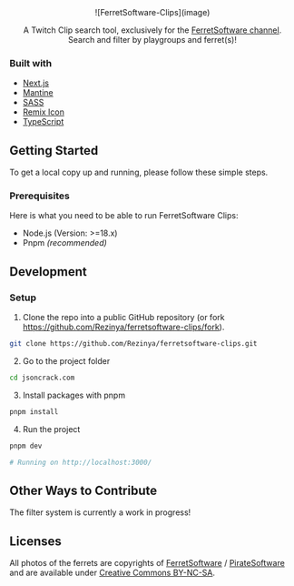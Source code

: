 <div align="center">
![FerretSoftware-Clips](image)

A Twitch Clip search tool, exclusively for the [FerretSoftware channel](https://www.twitch.tv/ferretsoftware). Search and filter by playgroups and ferret(s)!
</div>

### Built with

- [Next.js](https://nextjs.org/)
- [Mantine](https://mantine.dev/)
- [SASS](https://sass-lang.com/)
- [Remix Icon](https://remixicon.com/)
- [TypeScript](https://www.typescriptlang.org/)

## Getting Started

To get a local copy up and running, please follow these simple steps.

### Prerequisites

Here is what you need to be able to run FerretSoftware Clips:

- Node.js (Version: >=18.x)
- Pnpm *(recommended)*

## Development

### Setup

1. Clone the repo into a public GitHub repository (or fork https://github.com/Rezinya/ferretsoftware-clips/fork).

  ```sh
  git clone https://github.com/Rezinya/ferretsoftware-clips.git
  ```

2. Go to the project folder

  ```sh
  cd jsoncrack.com
  ```

3. Install packages with pnpm

  ```sh
  pnpm install
  ```

4. Run the project

  ```sh
  pnpm dev

  # Running on http://localhost:3000/
  ```

## Other Ways to Contribute

The filter system is currently a work in progress! 

## Licenses

All photos of the ferrets are copyrights of [FerretSoftware](https://www.twitch.tv/ferretsoftware) / [PirateSoftware](https://www.twitch.tv/piratesoftware) and are available under [Creative Commons BY-NC-SA](https://creativecommons.org/licenses/by-nc-sa/4.0/).
